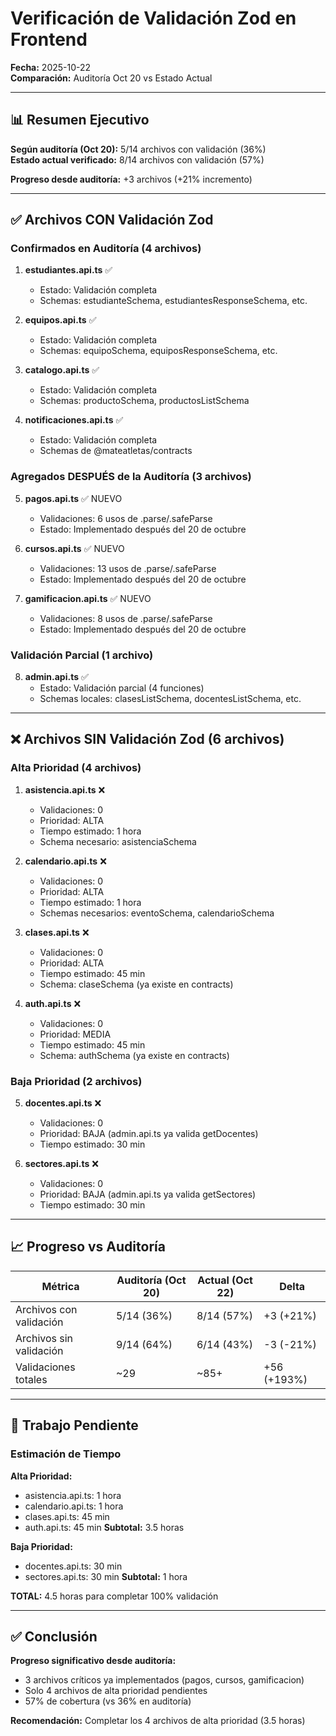 # Verificación de Validación Zod en Frontend

**Fecha:** 2025-10-22  
**Comparación:** Auditoría Oct 20 vs Estado Actual

---

## 📊 Resumen Ejecutivo

**Según auditoría (Oct 20):** 5/14 archivos con validación (36%)  
**Estado actual verificado:** 8/14 archivos con validación (57%)

**Progreso desde auditoría:** +3 archivos (+21% incremento)

---

## ✅ Archivos CON Validación Zod

### Confirmados en Auditoría (4 archivos)

1. **estudiantes.api.ts** ✅
   - Estado: Validación completa
   - Schemas: estudianteSchema, estudiantesResponseSchema, etc.

2. **equipos.api.ts** ✅  
   - Estado: Validación completa
   - Schemas: equipoSchema, equiposResponseSchema, etc.

3. **catalogo.api.ts** ✅
   - Estado: Validación completa
   - Schemas: productoSchema, productosListSchema

4. **notificaciones.api.ts** ✅
   - Estado: Validación completa
   - Schemas de @mateatletas/contracts

### Agregados DESPUÉS de la Auditoría (3 archivos)

5. **pagos.api.ts** ✅ NUEVO
   - Validaciones: 6 usos de .parse/.safeParse
   - Estado: Implementado después del 20 de octubre

6. **cursos.api.ts** ✅ NUEVO
   - Validaciones: 13 usos de .parse/.safeParse
   - Estado: Implementado después del 20 de octubre

7. **gamificacion.api.ts** ✅ NUEVO
   - Validaciones: 8 usos de .parse/.safeParse
   - Estado: Implementado después del 20 de octubre

### Validación Parcial (1 archivo)

8. **admin.api.ts** ✅
   - Estado: Validación parcial (4 funciones)
   - Schemas locales: clasesListSchema, docentesListSchema, etc.

---

## ❌ Archivos SIN Validación Zod (6 archivos)

### Alta Prioridad (4 archivos)

1. **asistencia.api.ts** ❌
   - Validaciones: 0
   - Prioridad: ALTA
   - Tiempo estimado: 1 hora
   - Schema necesario: asistenciaSchema

2. **calendario.api.ts** ❌
   - Validaciones: 0
   - Prioridad: ALTA  
   - Tiempo estimado: 1 hora
   - Schemas necesarios: eventoSchema, calendarioSchema

3. **clases.api.ts** ❌
   - Validaciones: 0
   - Prioridad: ALTA
   - Tiempo estimado: 45 min
   - Schema: claseSchema (ya existe en contracts)

4. **auth.api.ts** ❌
   - Validaciones: 0
   - Prioridad: MEDIA
   - Tiempo estimado: 45 min
   - Schema: authSchema (ya existe en contracts)

### Baja Prioridad (2 archivos)

5. **docentes.api.ts** ❌
   - Validaciones: 0
   - Prioridad: BAJA (admin.api.ts ya valida getDocentes)
   - Tiempo estimado: 30 min

6. **sectores.api.ts** ❌
   - Validaciones: 0
   - Prioridad: BAJA (admin.api.ts ya valida getSectores)
   - Tiempo estimado: 30 min

---

## 📈 Progreso vs Auditoría

| Métrica | Auditoría (Oct 20) | Actual (Oct 22) | Delta |
|---------|-------------------|-----------------|-------|
| Archivos con validación | 5/14 (36%) | 8/14 (57%) | +3 (+21%) |
| Archivos sin validación | 9/14 (64%) | 6/14 (43%) | -3 (-21%) |
| Validaciones totales | ~29 | ~85+ | +56 (+193%) |

---

## 🎯 Trabajo Pendiente

### Estimación de Tiempo

**Alta Prioridad:**
- asistencia.api.ts: 1 hora
- calendario.api.ts: 1 hora  
- clases.api.ts: 45 min
- auth.api.ts: 45 min
**Subtotal:** 3.5 horas

**Baja Prioridad:**
- docentes.api.ts: 30 min
- sectores.api.ts: 30 min
**Subtotal:** 1 hora

**TOTAL:** 4.5 horas para completar 100% validación

---

## ✅ Conclusión

**Progreso significativo desde auditoría:**
- 3 archivos críticos ya implementados (pagos, cursos, gamificacion)
- Solo 4 archivos de alta prioridad pendientes
- 57% de cobertura (vs 36% en auditoría)

**Recomendación:** Completar los 4 archivos de alta prioridad (3.5 horas)
